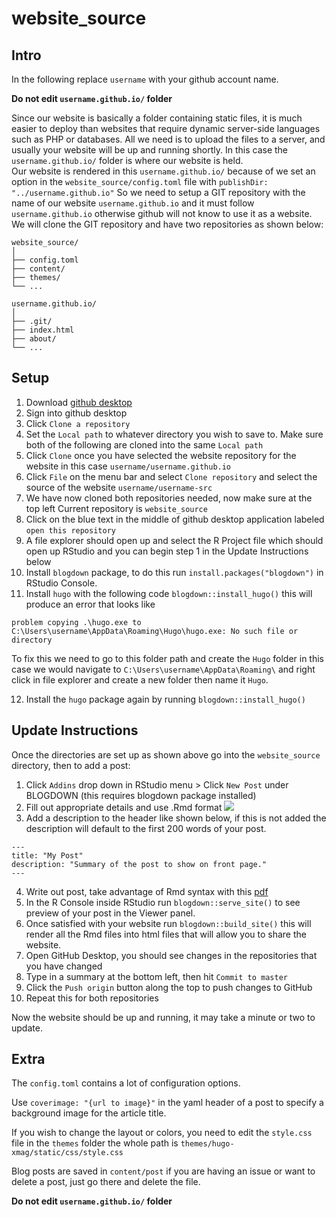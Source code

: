 # website_source

## Intro

In the following replace `username` with your github account name.

**Do not edit `username.github.io/` folder**

Since our website is basically a folder containing static files, it is much easier to deploy than websites that require dynamic server-side languages such as PHP or databases. All we need is to upload the files to a server, and usually your website will be up and running shortly. In this case the `username.github.io/` folder is where our website is held.  
Our website is rendered in this `username.github.io/` because of we set an option in the `website_source/config.toml` file with `publishDir: "../username.github.io"` So we need to setup a GIT repository with the name of our website `username.github.io`  and it must follow `username.github.io` otherwise github will not know to use it as a website. We will clone the GIT repository and have two repositories as shown below: 

```
website_source/
│
├── config.toml
├── content/
├── themes/
└── ...

username.github.io/
│
├── .git/
├── index.html
├── about/
└── ...
```

## Setup

1. Download [github desktop](https://desktop.github.com/)
2. Sign into github desktop
3. Click `Clone a repository`
4. Set the `Local path` to whatever directory you wish to save to. Make sure both of the following are cloned into the same `Local path`
5. Click `Clone` once you have selected the website repository for the website in this case `username/username.github.io`
6. Click `File` on the menu bar and select `Clone repository` and select the source of the website `username/username-src`
7. We have now cloned both repositories needed, now make sure at the top left Current repository is `website_source`
8. Click on the blue text in the middle of github desktop application labeled `open this repository`
9. A file explorer should open up and select the R Project file which should open up RStudio and you can begin step 1 in the Update Instructions below
10. Install `blogdown` package, to do this run `install.packages("blogdown")` in RStudio Console.
11. Install `hugo` with the following code `blogdown::install_hugo()` this will produce an error that looks like  

```
problem copying .\hugo.exe to C:\Users\username\AppData\Roaming\Hugo\hugo.exe: No such file or directory
```  

To fix this we need to go to this folder path and create the `Hugo` folder in this case we would navigate to `C:\Users\username\AppData\Roaming\` and right click in file explorer and create a new folder then name it `Hugo`.  

12. Install the `hugo` package again by running `blogdown::install_hugo()`


## Update Instructions

Once the directories are set up as shown above go into the `website_source` directory, then to add a post:  

1. Click `Addins` drop down in RStudio menu > Click `New Post` under BLOGDOWN (this requires blogdown package installed)
2. Fill out appropriate details and use .Rmd format
![](https://bookdown.org/yihui/blogdown/images/new-post.png)
3. Add a description to the header like shown below, if this is not added the description will default to the first 200 words of your post.
```
---
title: "My Post"
description: "Summary of the post to show on front page."
---
```
4. Write out post, take advantage of Rmd syntax with this [pdf](https://www.rstudio.com/wp-content/uploads/2015/03/rmarkdown-reference.pdf)
5. In the R Console inside RStudio run `blogdown::serve_site()` to see preview of your post in the Viewer panel.
6. Once satisfied with your website run `blogdown::build_site()` this will render all the Rmd files into html files that will allow you to share the website.
7. Open GitHub Desktop, you should see changes in the repositories that you have changed
8. Type in a summary at the bottom left, then hit `Commit to master`
9. Click the `Push origin` button along the top to push changes to GitHub
10. Repeat this for both repositories

Now the website should be up and running, it may take a minute or two to update.

## Extra

The `config.toml` contains a lot of configuration options.  

Use `coverimage: "{url to image}"` in the yaml header of a post to specify a background image for the article title.

If you wish to change the layout or colors, you need to edit the `style.css` file in the `themes` folder the whole path is `themes/hugo-xmag/static/css/style.css`  

Blog posts are saved in `content/post` if you are having an issue or want to delete a post, just go there and delete the file.

**Do not edit `username.github.io/` folder**




